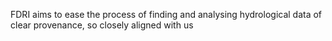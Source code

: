 
FDRI aims to ease the process of finding and analysing hydrological data of clear provenance, so closely aligned with us
